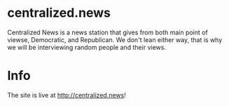 # centralized.news
Centralized News is a news station that gives from both main point of viewse, Democratic, and Republican. We don't lean either way, that is why we will be interviewing random people and their views.
# Info
The site is live at http://centralized.news!

